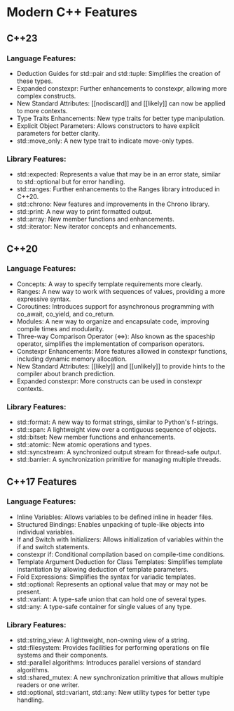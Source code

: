# Modern C++ Features

## C++23
### Language Features:
- Deduction Guides for std::pair and std::tuple: Simplifies the creation of these types.
- Expanded constexpr: Further enhancements to constexpr, allowing more complex constructs.
- New Standard Attributes: [[nodiscard]] and [[likely]] can now be applied to more contexts.
- Type Traits Enhancements: New type traits for better type manipulation.
- Explicit Object Parameters: Allows constructors to have explicit parameters for better clarity.
- std::move_only: A new type trait to indicate move-only types.
  
### Library Features:
- std::expected: Represents a value that may be in an error state, similar to std::optional but for error handling.
- std::ranges: Further enhancements to the Ranges library introduced in C++20.
- std::chrono: New features and improvements in the Chrono library.
- std::print: A new way to print formatted output.
- std::array: New member functions and enhancements.
- std::iterator: New iterator concepts and enhancements.

## C++20
### Language Features:
- Concepts: A way to specify template requirements more clearly.
- Ranges: A new way to work with sequences of values, providing a more expressive syntax.
- Coroutines: Introduces support for asynchronous programming with co_await, co_yield, and co_return.
- Modules: A new way to organize and encapsulate code, improving compile times and modularity.
- Three-way Comparison Operator (<=>): Also known as the spaceship operator, simplifies the implementation of comparison operators.
- Constexpr Enhancements: More features allowed in constexpr functions, including dynamic memory allocation.
- New Standard Attributes: [[likely]] and [[unlikely]] to provide hints to the compiler about branch prediction.
- Expanded constexpr: More constructs can be used in constexpr contexts.
  
### Library Features:
- std::format: A new way to format strings, similar to Python's f-strings.
- std::span: A lightweight view over a contiguous sequence of objects.
- std::bitset: New member functions and enhancements.
- std::atomic: New atomic operations and types.
- std::syncstream: A synchronized output stream for thread-safe output.
- std::barrier: A synchronization primitive for managing multiple threads.

## C++17 Features
### Language Features:
- Inline Variables: Allows variables to be defined inline in header files.
- Structured Bindings: Enables unpacking of tuple-like objects into individual variables.
- If and Switch with Initializers: Allows initialization of variables within the if and switch statements.
- constexpr if: Conditional compilation based on compile-time conditions.
- Template Argument Deduction for Class Templates: Simplifies template instantiation by allowing deduction of template parameters.
- Fold Expressions: Simplifies the syntax for variadic templates.
- std::optional: Represents an optional value that may or may not be present.
- std::variant: A type-safe union that can hold one of several types.
- std::any: A type-safe container for single values of any type.
  
### Library Features:
- std::string_view: A lightweight, non-owning view of a string.
- std::filesystem: Provides facilities for performing operations on file systems and their components.
- std::parallel algorithms: Introduces parallel versions of standard algorithms.
- std::shared_mutex: A new synchronization primitive that allows multiple readers or one writer.
- std::optional, std::variant, std::any: New utility types for better type handling.
